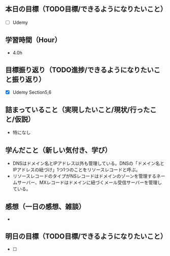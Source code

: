 ## 本日の目標（TODO目標/できるようになりたいこと）
- [ ] Udemy　
## 学習時間（Hour）
- 4.0h
## 目標振り返り（TODO進捗/できるようになりたいこと振り返り）
- [x] Udemy Section5,6

## 詰まっていること（実現したいこと/現状/行ったこと/仮説）
- 特になし
## 学んだこと（新しい気付き、学び）
- DNSはドメイン名とIPアドレス以外も管理している。DNSの「ドメイン名とIPアドレスの紐づけ」1つ1つのことをリソースレコードと呼ぶ。
- リソースレコードのタイプがNSレコードはドメインのゾーンを管理するネームサーバー、MXレコードはドメインに紐づくメール受信サーバーを管理している。
## 感想（一日の感想、雑談）
-
## 明日の目標（TODO目標/できるようになりたいこと）
- [ ]
